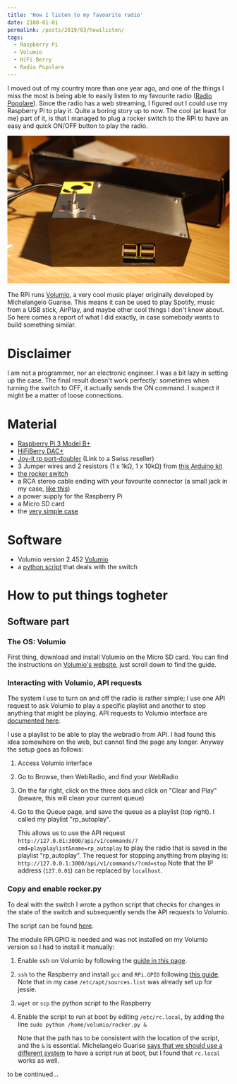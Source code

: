 ```yaml
---
title: 'How I listen to my favourite radio'
date: 2100-01-01
permalink: /posts/2019/03/howilisten/
tags:
  - Raspberry Pi
  - Volumio
  - HiFi Berry
  - Radio Popolare
---
```


I moved out of my country more than one year ago, and one of the things I miss the most is being able to easily listen to my favourite radio ([Radio Popolare](http://www.radiopopolare.it)). Since the radio has a web streaming, I figured out I could use my Raspberry Pi to play it. Quite a boring story up to now. The cool (at least for me) part of it, is that I managed to plug a rocker switch to the RPi to have an easy and quick ON/OFF button to play the radio.

![final result](http://raw.githubusercontent.com/martabe/Pi-Fi/master/pifi_rocker.JPG)


The RPi runs [Volumio](http://volumio.org), a very cool music player originally developed by Michelangelo Guarise. This means it can be used to play Spotify, music from a USB stick, AirPlay, and maybe other cool things I don't know about.
So here comes a report of what I did exactly, in case somebody wants to build something similar.


Disclaimer
======
I am not a programmer, nor an electronic engineer. I was a bit lazy in setting up the case. The final result doesn't work perfectly: sometimes when turning the switch to OFF, it actually sends the ON command. I suspect it might be a matter of loose connections.


Material
======
* [Raspberry Pi 3 Model B+](http://www.raspberrypi.org/products/raspberry-pi-3-model-b-plus)
* [HiFiBerry DAC+](http://www.hifiberry.com/products/dacplus)
* [Joy-it rp port-doubler](http://www.conrad.ch/fr/joy-it-rb-port-doubler-1-pcs-1720611.html) (Link to a Swiss reseller)
* 3 Jumper wires and 2 resistors (1 x 1k&#937;, 1 x 10k&#937;) from [this Arduino kit](http://wiki.seeedstudio.com/Sidekick_Basic_Kit_for_Arduino_V2)
* [the rocker switch](http://www.conrad.ch/fr/interrupteur-a-levier-1-x-offon-sci-701011-250-vac-15-a-a-accrochage-1-pcs-701011.html)
* a RCA stereo cable ending with your favourite connector (a small jack in my case, [like this](http://www.amazon.com/Adecco-LLC-Stereo-Female-Adapter/dp/B01ET3Y2SO/ref=sr_1_22?keywords=rca+to+jack&qid=1552585050&s=electronics&sr=1-22))
* a power supply for the Raspberry Pi
* a Micro SD card
* the [very simple case](http://https://www.conrad.ch/fr/boitier-pupitre-axxatronic-bim6005-blkpg-abs-noir-l-x-l-x-h-143-x-105-x-55-mm-1-pcs-1280333.html)


Software
======
* Volumio version 2.452 [Volumio](http://volumio.org)
* a [python script](http://raw.githubusercontent.com/martabe/Pi-Fi/master/rocker.py) that deals with the switch


How to put things togheter
======


Software part
------


### The OS: Volumio
First thing, download and install Volumio on the Micro SD card. You can find the instructions on [Volumio's website](http://volumio.org/get-started/), just scroll down to find the guide.

### Interacting with Volumio, API requests
The system I use to turn on and off the radio is rather simple; I use one API request to ask Volumio to play a specific playlist and another to stop anything that might be playing. API requests to Volumio interface are [documented here](http://volumio.github.io/docs/API/API_Overview.html).

I use a playlist to be able to play the webradio from API. I had found this idea somewhere on the web, but cannot find the page any longer. Anyway the setup goes as follows:
1. Access Volumio interface
2. Go to Browse, then WebRadio, and find your WebRadio
3. On the far right, click on the three dots and click on "Clear and Play" (beware, this will clean your current queue)
4. Go to the Queue page, and save the queue as a playlist (top right). I called my playlist "rp_autoplay".

   This allows us to use the API request
   `http://127.0.01:3000/api/v1/commands/?cmd=playplaylist&name=rp_autoplay`
   to play the radio that is saved in the playlist "rp_autoplay".
   The request for stopping anything from playing is:
   `http://127.0.0.1:3000/api/v1/commands/?cmd=stop`
   Note that the IP address (`127.0.01`) can be replaced by `localhost`.

### Copy and enable rocker.py
To deal with the switch I wrote a python script that checks for changes in the state of the switch and subsequently sends the API requests to Volumio.

The script can be found [here](http://github.com/martabe/Pi-Fi/blob/master/rocker.py).

The module RPi.GPIO is needed and was not installed on my Volumio version so I had to install it manually:
1. Enable ssh on Volumio by following the [guide in this page](http://volumio.github.io/docs/User_Manual/SSH.html).
2. `ssh` to the Raspberry and install `gcc` and `RPi.GPIO` following [this guide](http://zasieczny.wordpress.com/2015/02/12/volumio-installing-gpio-python-module-to-control-amplifier/). Note that in my case `/etc/apt/sources.list` was already set up for jessie.
3. `wget` or `scp` the python script to the Raspberry
4. Enable the script to run at boot by editing `/etc/rc.local`, by adding the line `sudo python /home/volumio/rocker.py &`

   Note that the path has to be consistent with the location of the script, and the `&` is essential.
   Michelangelo Guarise [says that we should use a different system](http://volumio.org/forum/problem-starting-python-script-via-etc-local-t5971.html) to have a script run at boot, but I found that `rc.local` works as well.


to be continued...
